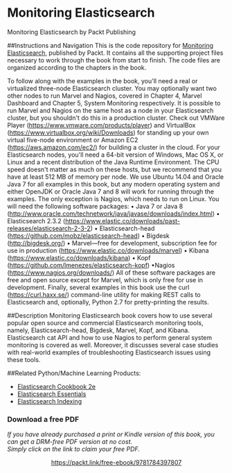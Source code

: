 # Monitoring Elasticsearch
Monitoring Elasticsearch by Packt Publishing

##Instructions and Navigation
This is the code repository for [Monitoring Elasticsearch](https://www.packtpub.com/big-data-and-business-intelligence/python-machine-learning-cookbook?utm_source=github&utm_medium=repository&utm_campaign=9781786464477), published by Packt. It contains all the supporting project files necessary to work through the book from start to finish. The code files are organized according to the chapters in the book.


To follow along with the examples in the book, you'll need a real or virtualized three-node Elasticsearch cluster. You may optionally want two other nodes to run Marvel and Nagios, covered in Chapter 4, Marvel Dashboard and Chapter 5, System Monitoring respectively. It is possible to run Marvel and Nagios on the same host as a node in your Elasticsearch cluster, but you shouldn't do this in a production cluster. Check out VMWare Player (https://www.vmware.com/products/player) and VirtualBox (https://www.virtualbox.org/wiki/Downloads) for standing up your own virtual five-node environment or Amazon EC2 (https://aws.amazon.com/ec2/) for building a cluster in the cloud.
For your Elasticsearch nodes, you'll need a 64-bit version of Windows, Mac OS X, or Linux and a recent distribution of the Java Runtime Environment. The CPU speed doesn't matter as much on these hosts, but we recommend that you have at least 512 MB of memory per node. We use Ubuntu 14.04 and Oracle Java 7 for all examples in this book, but any modern operating system and either OpenJDK or Oracle Java 7 and 8 will work for running through the examples. The only exception is Nagios, which needs to run on Linux.
You will need the following software packages:
•	Java 7 or Java 8 (http://www.oracle.com/technetwork/java/javase/downloads/index.html)
•	Elasticsearch 2.3.2 (https://www.elastic.co/downloads/past-releases/elasticsearch-2-3-2)
•	Elasticsearch-head (https://github.com/mobz/elasticsearch-head)
•	Bigdesk (http://bigdesk.org/) 
•	Marvel—free for development, subscription fee for use in production (https://www.elastic.co/downloads/marvel)
•	Kibana (https://www.elastic.co/downloads/kibana)
•	Kopf (https://github.com/lmenezes/elasticsearch-kopf)
•Nagios (https://www.nagios.org/downloads/) 
All of these software packages are free and open source except for Marvel, which is only free for use in development.
Finally, several examples in this book use the curl (https://curl.haxx.se/) command-line utility for making REST calls to Elasticsearch and, optionally, Python 2.7 for pretty-printing the results.

##Description
Monitoring Elasticsearch book covers how to use several popular open source and commercial Elasticsearch monitoring tools, namely, Elasticsearch-head, Bigdesk, Marvel, Kopf, and Kibana. 
Elasticsearch cat API and how to use Nagios to perform general system monitoring is covered as well. Moreover, it discusses several case studies with real-world examples of troubleshooting Elasticsearch issues using these tools.


##Related Python/Machine Learning Products:
* [Elasticsearch Cookbook 2e](https://www.packtpub.com/networking-and-servers/elasticsearch-cookbook-second-edition)
* [Elasticsearch Essentials](https://www.packtpub.com/big-data-and-business-intelligence/elasticsearch-essentials)
* [Elasticsearch Indexing](https://www.packtpub.com/big-data-and-business-intelligence/elasticsearch-indexing)
### Download a free PDF

 <i>If you have already purchased a print or Kindle version of this book, you can get a DRM-free PDF version at no cost.<br>Simply click on the link to claim your free PDF.</i>
<p align="center"> <a href="https://packt.link/free-ebook/9781784397807">https://packt.link/free-ebook/9781784397807 </a> </p>